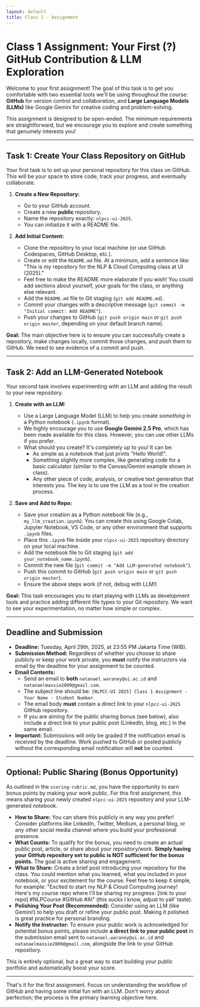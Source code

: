```yaml
---
layout: default
title: Class 1 - Assignment
---
```


# Class 1 Assignment: Your First (?) GitHub Contribution & LLM Exploration

Welcome to your first assignment! The goal of this task is to get you comfortable with two essential tools we'll be using throughout the course: **GitHub** for version control and collaboration, and **Large Language Models (LLMs)** like Google Gemini for creative coding and problem-solving.

This assignment is designed to be open-ended. The minimum requirements are straightforward, but we encourage you to explore and create something that genuinely interests you!

---

## Task 1: Create Your Class Repository on GitHub

Your first task is to set up your personal repository for this class on GitHub. This will be your space to store code, track your progress, and eventually collaborate.

1.  **Create a New Repository:**
    *   Go to your GitHub account.
    *   Create a new **public** repository.
    *   Name the repository exactly: `nlpcc-ui-2025`.
    *   You can initialize it with a README file.

2.  **Add Initial Content:**
    *   Clone the repository to your local machine (or use GitHub Codespaces, GitHub Desktop, etc.).
    *   Create or edit the `README.md` file. At a minimum, add a sentence like: "This is my repository for the NLP & Cloud Computing class at UI (2025)."
    *   Feel free to make the README more elaborate if you wish! You could add sections about yourself, your goals for the class, or anything else relevant.
    *   Add the `README.md` file to Git staging (`git add README.md`).
    *   Commit your changes with a descriptive message (`git commit -m "Initial commit: Add README"`).
    *   Push your changes to GitHub (`git push origin main` or `git push origin master`, depending on your default branch name).

**Goal:** The main objective here is to ensure you can successfully create a repository, make changes locally, commit those changes, and push them to GitHub. We need to see evidence of a commit and push.

---

## Task 2: Add an LLM-Generated Notebook

Your second task involves experimenting with an LLM and adding the result to your new repository.

1.  **Create with an LLM:**
    *   Use a Large Language Model (LLM) to help you create *something* in a Python notebook (`.ipynb` format).
    *   We highly encourage you to use **Google Gemini 2.5 Pro**, which has been made available for this class. However, you can use other LLMs if you prefer.
    *   What should you create? It's completely up to you! It can be:
        *   As simple as a notebook that just prints "Hello World!".
        *   Something slightly more complex, like generating code for a basic calculator (similar to the Canvas/Gemini example shown in class).
        *   Any other piece of code, analysis, or creative text generation that interests you. The key is to use the LLM as a tool in the creation process.

2.  **Save and Add to Repo:**
    *   Save your creation as a Python notebook file (e.g., `my_llm_creation.ipynb`). You can create this using Google Colab, Jupyter Notebook, VS Code, or any other environment that supports `.ipynb` files.
    *   Place this `.ipynb` file inside your `nlpcc-ui-2025` repository directory on your local machine.
    *   Add the notebook file to Git staging (`git add your_notebook_name.ipynb`).
    *   Commit the new file (`git commit -m "Add LLM-generated notebook"`).
    *   Push this commit to GitHub (`git push origin main` or `git push origin master`).
    *   Ensure the above steps work (if not, debug with LLM!)

**Goal:** This task encourages you to start playing with LLMs as development tools and practice adding different file types to your Git repository. We want to see your experimentation, no matter how simple or complex.

---

## Deadline and Submission

*   **Deadline:** Tuesday, April 29th, 2025, at 23:55 PM Jakarta Time (WIB).
*   **Submission Method:** Regardless of whether you choose to share publicly or keep your work private, you **must** notify the instructors via email by the deadline for your assignment to be counted.
*   **Email Contents:**
    *   Send an email to **both** `natanael.waraney@ui.ac.id` and `natanaelmassie2009@gmail.com`.
    *   The subject line should be: `[NLPCC-UI 2025] Class 1 Assignment - Your Name - Student Number`.
    *   The email body **must** contain a direct link to your `nlpcc-ui-2025` GitHub repository.
    *   If you are aiming for the public sharing bonus (see below), also include a direct link to your public post (LinkedIn, blog, etc.) in the same email.
*   **Important:** Submissions will only be graded if the notification email is received by the deadline. Work pushed to GitHub or posted publicly without the corresponding email notification will **not** be counted.

---

## Optional: Public Sharing (Bonus Opportunity)

As outlined in the `scoring-rubric.md`, you have the opportunity to earn bonus points by making your work public. For this first assignment, this means sharing your newly created `nlpcc-ui-2025` repository and your LLM-generated notebook.

*   **How to Share:** You can share this publicly in any way you prefer! Consider platforms like LinkedIn, Twitter, Medium, a personal blog, or any other social media channel where you build your professional presence.
*   **What Counts:** To qualify for the bonus, you need to create an actual public post, article, or share about your repository/work. **Simply having your GitHub repository set to public is NOT sufficient for the bonus points.** The goal is active sharing and engagement.
*   **What to Share:** Create a brief post introducing your repository for the class. You could mention what you learned, what you included in your notebook, or your excitement for the course. Feel free to keep it simple, for example: "Excited to start my NLP & Cloud Computing journey! Here's my course repo where I'll be sharing my progress: [link to your repo] #NLPCourse #GitHub #AI" (this sucks I know, adjust to yall' taste).
*   **Polishing Your Post (Recommended):** Consider using an LLM (like Gemini!) to help you draft or refine your public post. Making it polished is great practice for personal branding.
*   **Notify the Instructor:** To ensure your public work is acknowledged for potential bonus points, please include **a direct link to your public post** in the submission email sent to `natanael.waraney@ui.ac.id` and `natanaelmassie2009@gmail.com`, alongside the link to your GitHub repository.

This is entirely optional, but a great way to start building your public portfolio and automatically boost your score.

---

That's it for the first assignment. Focus on understanding the workflow of GitHub and having some initial fun with an LLM. Don't worry about perfection; the process is the primary learning objective here. 